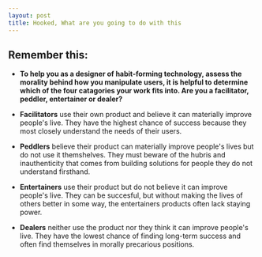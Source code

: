 ```yaml
---
layout: post
title: Hooked, What are you going to do with this
---
```


## Remember this:

- **To help you as a designer of habit-forming technology, assess the morality behind how you manipulate users, it is helpful to determine which of the four catagories your work fits into. Are you a facilitator, peddler, entertainer or dealer?**

- **Facilitators** use their own product and believe it can materially improve people's live. They have the highest chance of success because they most closely understand the needs of their users.

- **Peddlers** believe their product can materially improve people's lives but do not use it themshelves. They must beware of the hubris and inauthenticity that comes from building solutions for people they do not understand firsthand.

- **Entertainers** use their product but do not believe it can improve people's live. They can be succesful, but without making the lives of others better in some way, the entertainers products often lack staying power.

- **Dealers** neither use the product nor they think it can improve people's live. They have the lowest chance of finding long-term success and often find themselves in morally precarious positions.
